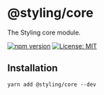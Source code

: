 # @styling/core

The Styling core module.

[![npm version](https://badge.fury.io/js/%40styling%2Fcore.svg)](https://badge.fury.io/js/%40styling%2Fcore)
[![License: MIT](https://img.shields.io/badge/License-MIT-yellow.svg)](LICENSE)

## Installation

```shell
yarn add @styling/core --dev
```
